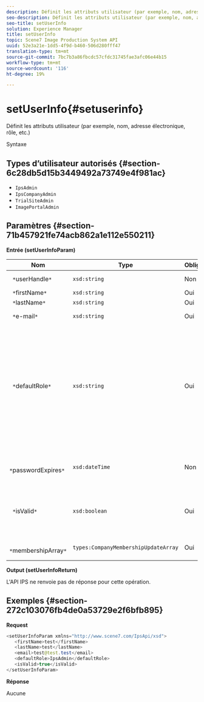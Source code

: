 ```yaml
---
description: Définit les attributs utilisateur (par exemple, nom, adresse électronique, rôle, etc.)
seo-description: Définit les attributs utilisateur (par exemple, nom, adresse électronique, rôle, etc.)
seo-title: setUserInfo
solution: Experience Manager
title: setUserInfo
topic: Scene7 Image Production System API
uuid: 52e3a21e-1dd5-4f9d-b460-506d280fff47
translation-type: tm+mt
source-git-commit: 7bc7b3a86fbcdc57cfdc31745fae3afc06e44b15
workflow-type: tm+mt
source-wordcount: '116'
ht-degree: 19%

---
```



# setUserInfo{#setuserinfo}

Définit les attributs utilisateur (par exemple, nom, adresse électronique, rôle, etc.)

Syntaxe

## Types d’utilisateur autorisés {#section-6c28db5d15b3449492a73749e4f981ac}

* `IpsAdmin`
* `IpsCompanyAdmin`
* `TrialSiteAdmin`
* `ImagePortalAdmin`

## Paramètres {#section-71b457921fe74acb862a1e112e550211}

**Entrée (setUserInfoParam)**

| Nom | Type | Obligatoire | Description |
|---|---|---|---|
| ` *`userHandle`*` | `xsd:string` | Non | Identifiant utilisateur. |
| ` *`firstName`*` | `xsd:string` | Oui | Prénom. |
| ` *`lastName`*` | `xsd:string` | Oui | Nom. |
| ` *`e-mail`*` | `xsd:string` | Oui | Courriel de l’utilisateur. |
| ` *`defaultRole`*` | `xsd:string` | Oui | Définit le rôle d’un utilisateur dans chaque société à laquelle il appartient. Notez toutefois que le rôle `IpsAdmin` remplace d’autres paramètres par société. |
| ` *`passwordExpires`*` | `xsd:dateTime` | Non | Définissez la date d’expiration du mot de passe. |
| ` *`isValid`*` | `xsd:boolean` | Oui | Détermine si l&#39;utilisateur est un utilisateur IPS valide. |
| ` *`membershipArray`*` | `types:CompanyMembershipUpdateArray` | Oui | Tableau de poignées de société. |

**Output (setUserInfoReturn)**

L&#39;API IPS ne renvoie pas de réponse pour cette opération.

## Exemples {#section-272c103076fb4de0a53729e2f6bfb895}

**Request**

```java
<setUserInfoParam xmlns="http://www.scene7.com/IpsApi/xsd">
   <firstName>test</firstName>
   <lastName>test</lastName>
   <email>test@test.test</email>
   <defaultRole>IpsAdmin</defaultRole>
   <isValid>true</isValid>
</setUserInfoParam>
```

**Réponse**

Aucune
